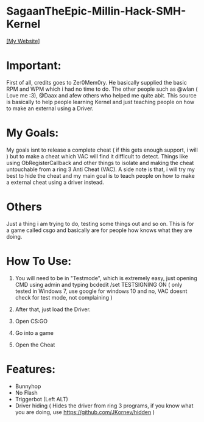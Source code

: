 # SagaanTheEpic-Millin-Hack-SMH-Kernel
[[My Website]](https://mitsuzi.xyz/)

# Important: 
First of all, credits goes to Zer0Mem0ry. He basically supplied the basic RPM and WPM which i had no time to do. The other people such as @wlan ( Love me :3), @Daax and afew others who helped me quite abit. This source is basically to help people learning Kernel and just teaching people on how to make an external using a Driver.

# My Goals: 
My goals isnt to release a complete cheat ( if this gets enough support, i will ) but to make a cheat which VAC will find it difficult to detect. Things like using ObRegisterCallback and other things to isolate and making the cheat untouchable from a ring 3 Anti Cheat (VAC). A side note is that, i will try my best to hide the cheat and my main goal is to teach people on how to make a external cheat using a driver instead.

# Others
Just a thing i am trying to do, testing some things out and so on. This is for a game called csgo and basically are for people how knows what they are doing.

# How To Use:

1) You will need to be in "Testmode", which is extremely easy, just opening CMD using admin and typing bcdedit /set TESTSIGNING ON ( only tested in Windows 7, use google for windows 10 
and no, VAC doesnt check for test mode, not complaining )

2) After that, just load the Driver. 

3) Open CS:GO

4) Go into a game

5) Open the Cheat 

# Features:
- Bunnyhop
- No Flash
- Triggerbot (Left ALT)
- Driver hiding ( Hides the driver from ring 3 programs, if you know what you are doing, use https://github.com/JKornev/hidden ) 
